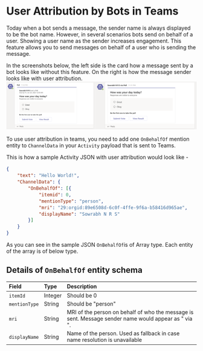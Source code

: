 # User Attribution by Bots in Teams

Today when a bot sends a message, the sender name is always displayed to be the bot name. However, in several scenarios bots send on behalf of a user. Showing a user name as the sender increases engagement. This feature allows you to send messages on behalf of a user who is sending the message. 

In the screenshots below, the left side is the card how a message sent by a bot looks like without this feature. On the right is how the message sender looks like with user attribution.
![Screenshot](Picture10.png)

To use user attribution in teams, you need to add one `OnBehalfOf` mention entity to `ChannelData` in your `Activity` payload that is sent to Teams.

This is how a sample Activity JSON with user attribution would look like -
```json
{
    "text": "Hello World!",
    "ChannelData": {       
        "OnBehalfOf": [{
            "itemid": 0,
            "mentionType": "person",
            "mri": "29:orgid:89e6508d-6c0f-4ffe-9f6a-b58416d965ae",
            "displayName": "Sowrabh N R S"
        }]
    }
}
```
As you can see in the sample JSON `OnBehalfOf`is of Array type. Each entity of the array is of below type.
## Details of  `OnBehalfOf` entity schema
|Field|Type|Description|
|:---|:---|:---|
|`itemId`|Integer|Should be 0|
|`mentionType`|String|Should be "person"|
|`mri`|String|MRI of the person on behalf of who the message is sent. Message sender name would appear as "<user> via <bot name>".|
|`displayName`|String|Name of the person. Used as fallback in case name resolution is unavailable|

